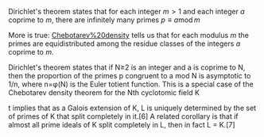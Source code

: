 












Dirichlet's theorem states that for each integer $m > 1$ and each integer $a$ coprime to $m$, there are infinitely many primes $p \equiv a \operatorname{mod}m$

More is true: [Chebotarev%20density](Chebotarev%20density) tells us that for each modulus $m$ the primes are equidistributed among the residue classes of the integers $a$ coprime to $m$.

Dirichlet's theorem states that if N≥2 is an integer and a is coprime to N, then the proportion of the primes p congruent to a mod N is asymptotic to 1/n, where n=φ(N) is the Euler totient function. This is a special case of the Chebotarev density theorem for the Nth cyclotomic field K

t implies that as a Galois extension of K, L is uniquely determined by the set of primes of K that split completely in it.\[6\] A related corollary is that if almost all prime ideals of K split completely in L, then in fact L = K.\[7\]
